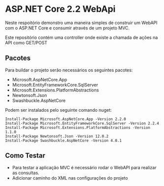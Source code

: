 # ASP.NET Core 2.2 WebApi 

Neste respoitório demonstro uma maneira simples de construir um WebAPI com o ASP.NET Core e consumir através de um projeto MVC.

Este repositório contém uma controller onde existe a chamada de ações na API como GET/POST


## Pacotes
Para buildar o projeto serão necessários os seguintes pacotes:
- Microsoft.AspNetCore.App
- Microsoft.EntityFrameworkCore.SqlServer
- Microsoft.Extensions.PlatformAbstractions
- Newtonsoft.Json
- Swashbuckle.AspNetCore

Podem ser instalados pelo seguinte comando nuget:

``` 
Install-Package Microsoft.AspNetCore.App -Version 2.2.0
Install-Package Microsoft.EntityFrameworkCore.SqlServer -Version 2.2.4
Install-Package Microsoft.Extensions.PlatformAbstractions -Version 1.1.0
Install-Package Newtonsoft.Json -Version 12.0.2
Install-Package Swashbuckle.AspNetCore -Version 4.0.1
```

## Como Testar
- Para testar a aplicação MVC é necessário rodar o WebAPI para realizar as consultas.
- Adicionar caminho do XML nas configurações do projeto 